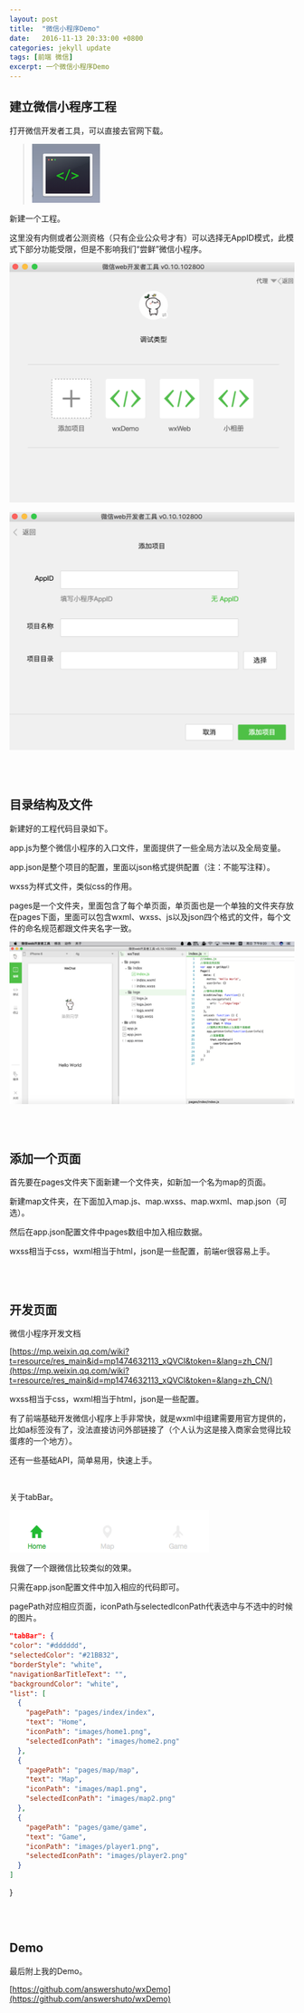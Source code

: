 ```yaml
---
layout: post
title:  "微信小程序Demo"
date:   2016-11-13 20:33:00 +0800
categories: jekyll update
tags: [前端 微信] 
excerpt: 一个微信小程序Demo
---
```




## 建立微信小程序工程

打开微信开发者工具，可以直接去官网下载。

> ![img](/img/wxDemo/img1.png)

新建一个工程。

这里没有内侧或者公测资格（只有企业公众号才有）可以选择无AppID模式，此模式下部分功能受限，但是不影响我们“尝鲜”微信小程序。

![img](/img/wxDemo/img2.png)

![img](/img/wxDemo/img3.png)

<br />

<br />

## 目录结构及文件

新建好的工程代码目录如下。

app.js为整个微信小程序的入口文件，里面提供了一些全局方法以及全局变量。

app.json是整个项目的配置，里面以json格式提供配置（注：不能写注释）。

wxss为样式文件，类似css的作用。

pages是一个文件夹，里面包含了每个单页面，单页面也是一个单独的文件夹存放在pages下面，里面可以包含wxml、wxss、js以及json四个格式的文件，每个文件的命名规范都跟文件夹名字一致。

![img](/img/wxDemo/img4.png)

<br />

<br />

## 添加一个页面

首先要在pages文件夹下面新建一个文件夹，如新加一个名为map的页面。

新建map文件夹，在下面加入map.js、map.wxss、map.wxml、map.json（可选）。

然后在app.json配置文件中pages数组中加入相应数据。

wxss相当于css，wxml相当于html，json是一些配置，前端er很容易上手。

<br />

<br />

## 开发页面

微信小程序开发文档

[https://mp.weixin.qq.com/wiki?t=resource/res_main&id=mp1474632113_xQVCl&token=&lang=zh_CN/](https://mp.weixin.qq.com/wiki?t=resource/res_main&id=mp1474632113_xQVCl&token=&lang=zh_CN/)

wxss相当于css，wxml相当于html，json是一些配置。

有了前端基础开发微信小程序上手非常快，就是wxml中组建需要用官方提供的，比如a标签没有了，没法直接访问外部链接了（个人认为这是接入商家会觉得比较蛋疼的一个地方）。

还有一些基础API，简单易用，快速上手。

<br />

关于tabBar。

![img](/img/wxDemo/img5.png)

我做了一个跟微信比较类似的效果。

只需在app.json配置文件中加入相应的代码即可。

pagePath对应相应页面，iconPath与selectedIconPath代表选中与不选中的时候的图片。

```json
"tabBar": {
"color": "#dddddd",
"selectedColor": "#21BB32",
"borderStyle": "white",
"navigationBarTitleText": "",
"backgroundColor": "white",
"list": [
  {
    "pagePath": "pages/index/index",
    "text": "Home",
    "iconPath": "images/home1.png",
    "selectedIconPath": "images/home2.png"
  },
  {
    "pagePath": "pages/map/map",
    "text": "Map",
    "iconPath": "images/map1.png",
    "selectedIconPath": "images/map2.png"
  },
  {
    "pagePath": "pages/game/game",
    "text": "Game",
    "iconPath": "images/player1.png",
    "selectedIconPath": "images/player2.png"
  }
]
```
  }

<br />

<br />

## Demo

最后附上我的Demo。

[https://github.com/answershuto/wxDemo](https://github.com/answershuto/wxDemo)

